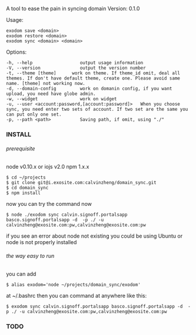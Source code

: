 A tool to ease the pain in syncing domain
Version: 0.1.0

Usage:

    exodom save <domain>
    exodom restore <domain>
    exodom sync <domain> <domain>

Options:

    -h, --help                 	output usage information
    -V, --version              	output the version number
    -t, --theme [theme]      work on theme. If theme_id omit, deal all themes. If don't have default theme, create one. Please avoid same name. [theme] not working now.
    -d, --domain-config         work on domanin config, if you want upload, you need have globe admin.
    -w, --widget                work on widget
    -u, --user <account:password,[account:password]>   When you choose sync, you need enter two sets of account. If two set are the same you can put only one set.
    -p, --path <path>           Saving path, if omit, using "./"

### INSTALL

###### prerequisite

node v0.10.x or iojs v2.0
npm 1.x.x

    $ cd ~/projects
	$ git clone git@i.exosite.com:calvinzheng/domain_sync.git
	$ cd domain_sync
	$ npm install

now you can try the command now

	$ node ./exodom sync calvin.signoff.portalsapp basco.signoff.portalsapp -d  -p ./ -u calvinzheng@exosite.com:pw,calvinzheng@exosite.com:pw

if you see an error about node not existing
you could be using Ubuntu or node is not properly installed

###### the way easy to run
you can add

    $ alias exodom='node ~/projects/domain_sync/exodom'

at ~/.bashrc then you can command at anywhere like this:

    $ exodom sync calvin.signoff.portalsapp basco.signoff.portalsapp -d  -p ./ -u calvinzheng@exosite.com:pw,calvinzheng@exosite.com:pw


### TODO

